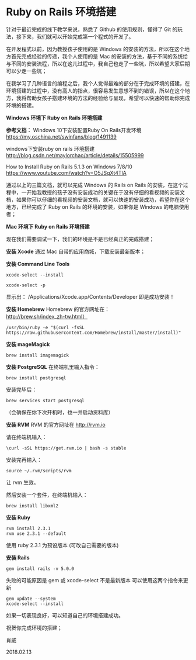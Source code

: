 # Ruby on Rails 环境搭建

针对于最近完成的线下教学来说，熟悉了 Github 的使用规则，懂得了 Git 的玩法，接下来，我们就可以开始完成第一个程式的开发了。

在开发程式以前，因为教授孩子使用的是 Windows 的安装的方法，所以在这个地方首先完成经验的传递，我个人使用的是 Mac 的安装的方法，基于不同的系统给与不同的安装流程，所以在这儿过程中，我自己也走了一些坑，所以希望大家后期可以少走一些坑；

在我学习了几种语言的编程之后，我个人觉得最难的部分在于完成环境的搭建，在环境搭建的过程中，没有高人的指点，很容易发生意想不到的错误，所以在这个地方，我将帮助女孩子搭建环境的方法的经验给与呈现，希望可以快速的帮助你完成环境的搭建。

**Windows 环境下 Ruby on Rails 环境搭建**

**参考文档：**
Windows 10下安装配置Ruby On Rails开发环境
https://my.oschina.net/swinfans/blog/1491139

windows下安装ruby on rails 环境搭建
http://blog.csdn.net/maylorchao/article/details/15505999

How to Install Ruby on Rails 5.1.3 on Windows 7/8/10
https://www.youtube.com/watch?v=O5JSqXt4TlA

通过以上的三篇文档，就可以完成 Windows 的 Rails on Rails 的安装，在这个过程中，一开始我教授的孩子没有安装成功的关键在于没有仔细的看视频的安装文档，如果你可以仔细的看视频的安装文档，就可以快速的安装成功，希望你在这个地方，已经完成了 Ruby on Rails 的环境的安装，如果你是 Windows 的电脑使用者；

**Mac 环境下 Ruby on Rails 环境搭建**

现在我们需要调试一下，我们的环境是不是已经真正的完成搭建；


**安装 Xcode**
通过 Mac 自带的应用商城，下载安装最新版本；

**安装 Command Line Tools**
```
xcode-select --install
```

```
xcode-select -p
```

显示出： /Applications/Xcode.app/Contents/Developer
即是成功安装！

**安装 Homebrew**
Homebrew 的官方网址在：http://brew.sh/index_zh-tw.html）

```
/usr/bin/ruby -e "$(curl -fsSL https://raw.githubusercontent.com/Homebrew/install/master/install)"
```

**安装 mageMagick**
```
brew install imagemagick
```


**安装 PostgreSQL**
在终端机里输入指令：
```
brew install postgresql
```
安装完毕后：
```
brew services start postgresql
```
（会确保在你下次开机时，也一并启动资料库）

**安装 RVM**
RVM 的官方网址在 http://rvm.io

请在终端机输入：
```
\curl -sSL https://get.rvm.io | bash -s stable
```
安装完再输入：
```
source ~/.rvm/scripts/rvm
```
让 rvm 生效。

然后安装一个套件，在终端机输入：

```
brew install libxml2
```
**安装 Ruby**

```
rvm install 2.3.1
rvm use 2.3.1 --default
```
使用 ruby 2.3.1 为预设版本 (可改自己需要的版本)

**安装 Rails**
```
gem install rails -v 5.0.0
```
失败的可能原因是 gem 或 xcode-select 不是最新版本
可以使用这两个指令来更新
```
gem update --system
xcode-select --install
```
如果一切表现良好，可以知道自己的环境搭建成功。

祝贺你完成环境的搭建；


肖威

2018.02.13
